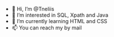- 👋 Hi, I’m @Tneliis
- 👀 I’m interested in SQL, Xpath and Java
- 🌱 I’m currently learning HTML and CSS
- 📫 You can reach my by mail

<!---
Tneliis/Tneliis is a ✨ special ✨ repository because its `README.md` (this file) appears on your GitHub profile.
You can click the Preview link to take a look at your changes.
--->
